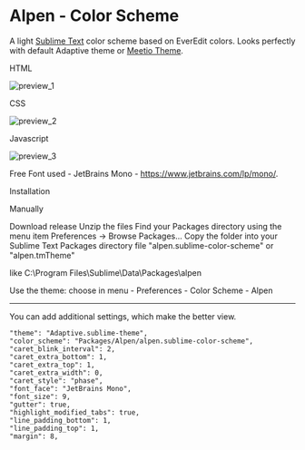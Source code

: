 # Alpen - Color Scheme

A light [Sublime Text](https://www.sublimetext.com) color scheme based on EverEdit colors. Looks perfectly with default Adaptive theme or [Meetio Theme](https://github.com/luxelego/sublime-meetio-theme).

HTML

![preview_1](https://user-images.githubusercontent.com/83571301/116864237-35fa9180-ac10-11eb-9a3a-f1f0ca9af6ae.png)

CSS

![preview_2](https://user-images.githubusercontent.com/83571301/116864262-4448ad80-ac10-11eb-8869-1e26284fa6f1.png)

Javascript

![preview_3](https://user-images.githubusercontent.com/83571301/116864278-4a3e8e80-ac10-11eb-82ef-da6d209223f6.png)

Free Font used - JetBrains Mono - https://www.jetbrains.com/lp/mono/.

Installation

Manually

Download release
Unzip the files
Find your Packages directory using the menu item Preferences -> Browse Packages...
Copy the folder into your Sublime Text Packages directory file "alpen.sublime-color-scheme" or "alpen.tmTheme" 

like C:\Program Files\Sublime\Data\Packages\alpen

Use the theme: choose in menu - Preferences - Color Scheme - Alpen

---

You can add additional settings, which make the better view.

	"theme": "Adaptive.sublime-theme",
	"color_scheme": "Packages/Alpen/alpen.sublime-color-scheme",
	"caret_blink_interval": 2,
	"caret_extra_bottom": 1,
	"caret_extra_top": 1,
	"caret_extra_width": 0,
	"caret_style": "phase",	
	"font_face": "JetBrains Mono",
	"font_size": 9,
	"gutter": true,
	"highlight_modified_tabs": true,
	"line_padding_bottom": 1,
	"line_padding_top": 1,
	"margin": 8,
